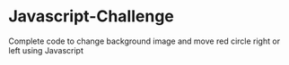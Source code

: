 # Javascript-Challenge
Complete code to change background image and move red circle right or left using Javascript
